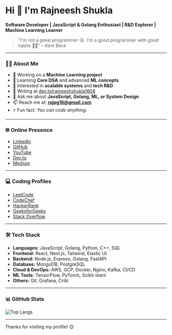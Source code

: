 # Hi 👋 I'm Rajneesh Shukla

**Software Developer | JavaScript & Golang Enthusiast | R&D Explorer | Machine Learning Learner**

> "I'm not a great programmer 😜. I'm a good programmer with great habits 🤷‍♂️" – Kent Beck

---

### 👨‍💻 About Me

- 🔭 Working on a **Machine Learning project**
- 🌱 Learning **Core DSA** and advanced **ML concepts**
- 🧠 Interested in **scalable systems** and **tech R&D**
- 📝 Writing at [dev.to/rajneeshshukla1608](https://dev.to/rajneeshshukla1608)
- 💬 Ask me about **JavaScript, Golang, ML, or System Design**
- 📫 Reach me at: **rajpg16@gmail.com**
- ⚡ Fun fact: *You can code anything.*

---

### 🌐 Online Presence

- [LinkedIn](https://linkedin.com/in/rajneesh-shukla-3969391a5)
- [GitHub](https://github.com/rajneeshshukla1608)
- [YouTube](https://www.youtube.com/c/rajneesh%20shukla)
- [Dev.to](https://dev.to/rajneeshshukla1608)
- [Medium](https://medium.com/@rajpg16)

---

### 💻 Coding Profiles

- [LeetCode](https://www.leetcode.com/rajneeshshukla1608)
- [CodeChef](https://www.codechef.com/users/rajneesh_1608)
- [HackerRank](https://www.hackerrank.com/rajpg16)
- [GeeksforGeeks](https://auth.geeksforgeeks.org/user/rajpg16)
- [Stack Overflow](https://stackoverflow.com/users/13549691/future-is-here)

---

### 🛠️ Tech Stack

- **Languages:** JavaScript, Golang, Python, C++, SQL  
- **Frontend:** React, Next.js, Tailwind, Elastic UI  
- **Backend:** Node.js, Express, Golang, FastAPI  
- **Database:** MongoDB, PostgreSQL  
- **Cloud & DevOps:** AWS, GCP, Docker, Nginx, Kafka, CI/CD  
- **ML Tools:** TensorFlow, PyTorch, Scikit-learn  
- **Others:** Git, Grafana, Cribl

---

### 📊 GitHub Stats

![Top Langs](https://github-readme-stats.vercel.app/api/top-langs/?username=rajneeshshukla1608&layout=compact)

---

Thanks for visiting my profile! 😊
